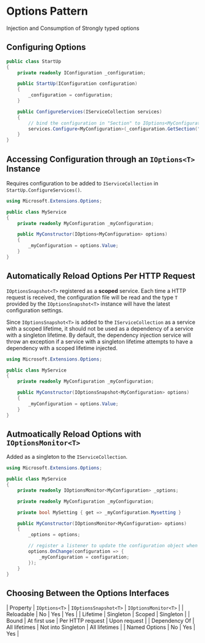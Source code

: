# Options Pattern
Injection and Consumption of Strongly typed options

## Configuring Options

```csharp
public class StartUp
{
    private readonly IConfiguration _configuration;

    public StartUp(IConfiguration configuration)
    {
        _configuration = configuration;
    }

    public ConfigureServices(IServiceCollection services)
    {
        // bind the configuration in "Section" to IOptions<MyConfiguration>
        services.Configure<MyConfiguration>(_configuration.GetSection("Section"));
    }
}
```

## Accessing Configuration through an `IOptions<T>` Instance
Requires configuration to be added to `IServiceCollection` in `StartUp.ConfigureServices()`.

```csharp
using Microsoft.Extensions.Options;

public class MyService
{
    private readonly MyConfiguration _myConfiguration;

    public MyConstructor(IOptions<MyConfiguration> options)
    {
        _myConfiguration = options.Value;
    }
}
```

## Automatically Reload Options Per HTTP Request
`IOptionsSnapshot<T>` registered as a **scoped** service.  Each time a HTTP request is received, the configuration file will be read and the type `T` provided by the `IOptionsSnapshot<T>` instance will have the latest configuration settings.

Since `IOptionsSnapshot<T>` is added to the `IServiceCollection` as a service with a scoped lifetime, it should not be used as a dependency of a service with a singleton lifetime.  By default, the dependency injection service will throw an exception if a service with a singleton lifetime attempts to have a dependency with a scoped lifetime injected.

```csharp
using Microsoft.Extensions.Options;

public class MyService
{
    private readonly MyConfiguration _myConfiguration;

    public MyConstructor(IOptionsSnapshot<MyConfiguration> options)
    {
        _myConfiguration = options.Value;
    }
}
```

## Autmoatically Reload Options with `IOptionsMonitor<T>`
Added as a singleton to the `IServiceCollection`.

```csharp
using Microsoft.Extensions.Options;

public class MyService
{
    private readonly IOptionsMonitor<MyConfiguration> _options;

    private readonly MyConfiguration _myConfiguration;

    private bool MySetting { get => _myConfiguration.Mysetting }

    public MyConstructor(IOptionsMonitor<MyConfiguration> options)
    {
        _options = options;

        // register a listener to update the configuration object when the configuration file changes
        options.OnChange(configuration => {
            _myConfiguration = configuration;
        });
    }
}
```

## Choosing Between the Options Interfaces
| Property      | `IOptions<T>` | `IOptionsSnapshot<T>` | `IOptionsMonitor<T>` |
| Reloadable    | No            | Yes                   | Yes                  |
| Lifetime      | Singleton     | Scoped                | Singleton            |
| Bound         | At first use  | Per HTTP request      | Upon request         |
| Dependency Of | All lifetimes | Not into Singleton    | All lifetimes        |
| Named Options | No            | Yes                   | Yes                  |